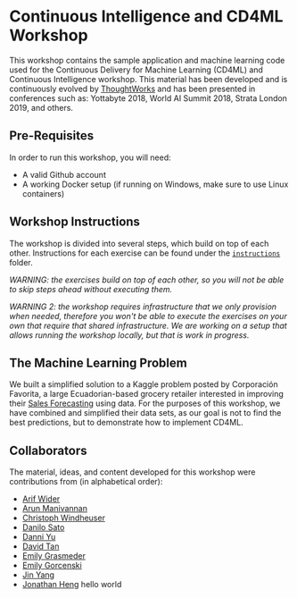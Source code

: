 # Continuous Intelligence and CD4ML Workshop

This workshop contains the sample application and machine learning code used for
the Continuous Delivery for Machine Learning (CD4ML) and Continuous Intelligence
workshop. This material has been developed and is continuously evolved by
[ThoughtWorks](www.thoughtworks.com/open-source) and has been presented in
conferences such as: Yottabyte 2018, World AI Summit 2018, Strata London 2019,
and others.

## Pre-Requisites

In order to run this workshop, you will need:

* A valid Github account
* A working Docker setup (if running on Windows, make sure to use Linux containers)

## Workshop Instructions

The workshop is divided into several steps, which build on top of each other.
Instructions for each exercise can be found under the
[`instructions`](./instructions) folder.

*WARNING: the exercises build on top of each other, so you will not be able to
skip steps ahead without executing them.*

*WARNING 2: the workshop requires infrastructure that we only provision when
needed, therefore you won't be able to execute the exercises on your own that
require that shared infrastructure. We are working on a setup that allows
running the workshop locally, but that is work in progress.*

## The Machine Learning Problem

We built a simplified solution to a Kaggle problem posted by Corporación Favorita,
a large Ecuadorian-based grocery retailer interested in improving their
[Sales Forecasting](https://www.kaggle.com/c/favorita-grocery-sales-forecasting/overview)
using data. For the purposes of this workshop, we have combined and simplified
their data sets, as our goal is not to find the best predictions, but to
demonstrate how to implement CD4ML.

## Collaborators

The material, ideas, and content developed for this workshop were contributions
from (in alphabetical order):

* [Arif Wider](https://github.com/arifwider)
* [Arun Manivannan](https://github.com/arunma)
* [Christoph Windheuser](https://github.com/ciwin)
* [Danilo Sato](https://github.com/dtsato)
* [Danni Yu](https://github.com/danniyu)
* [David Tan](https://github.com/davified)
* [Emily Grasmeder](https://github.com/emilyagras)
* [Emily Gorcenski](https://github.com/Gorcenski)
* [Jin Yang](https://github.com/yytina)
* [Jonathan Heng](https://github.com/jonheng)
hello world
